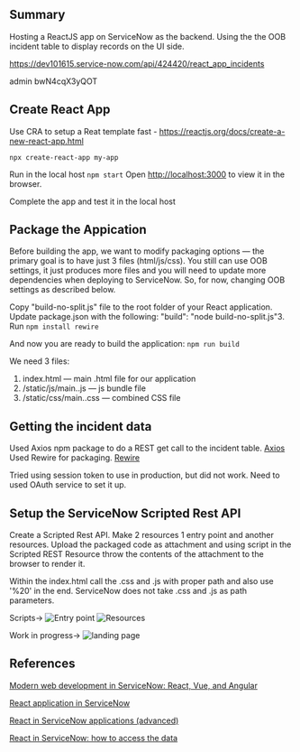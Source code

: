## Summary

Hosting a ReactJS app on ServiceNow as the backend. Using the the OOB incident table to display records on the UI side.

https://dev101615.service-now.com/api/424420/react_app_incidents

admin
bwN4cqX3yQOT

## Create React App
Use CRA to setup a Reat template fast - https://reactjs.org/docs/create-a-new-react-app.html

`npx create-react-app my-app`

Run in the local host `npm start` Open [http://localhost:3000](http://localhost:3000) to view it in the browser.

Complete the app and test it in the local host

## Package the Appication
Before building the app, we want to modify packaging options — the primary goal is to have just 3 files (html/js/css). You still can use OOB settings, it just produces more files and you will need to update more dependencies when deploying to ServiceNow. So, for now, changing OOB settings as described below.

Copy "build-no-split.js" file to the root folder of your React application.
Update package.json with the following: "build": "node build-no-split.js"3. 
Run `npm install rewire`

And now you are ready to build the application:
`npm run build`

We need 3 files:

1. index.html — main .html file for our application
2. /static/js/main.<hash>.js — js bundle file
3. /static/css/main.<hash>.css — combined CSS file

## Getting the incident data

Used Axios npm package to do a REST get call to the incident table. [Axios](https://www.npmjs.com/package/axios)
Used Rewire for packaging. [Rewire](https://www.npmjs.com/package/rewire)

Tried using session token to use in production, but did not work. Need to used OAuth service to set it up. 

## Setup the ServiceNow Scripted Rest API

Create a Scripted Rest API. Make 2 resources 1 entry point and another resources. Upload the packaged code as attachment and using script in the Scripted REST Resource throw the contents of the attachment to the browser to render it.

Within the index.html call the .css and .js with proper path and also use '%20' in the end. ServiceNow does not take .css and .js as path parameters.

Scripts->
![Entry point](https://github.com/SUBHO001/react_snow_app_1/blob/master/Snaps/Entry%20point%20code.JPG)
![Resources](https://github.com/SUBHO001/react_snow_app_1/blob/master/Snaps/Resource%20code.JPG)

Work in progress->
![landing page](https://github.com/SUBHO001/react_snow_app_1/blob/master/Snaps/landing%20page.JPG)


## References
[Modern web development in ServiceNow: React, Vue, and Angular](https://www.youtube.com/watch?v=YA9kOuobdzA)

[React application in ServiceNow](https://pishchulin.medium.com/react-application-in-servicenow-8bdbb1e69c0c)

[React in ServiceNow applications (advanced)](https://pishchulin.medium.com/react-in-servicenow-applications-advanced-3e1966fbb817)

[React in ServiceNow: how to access the data](https://pishchulin.medium.com/react-in-servicenow-how-to-access-the-data-a8cc4fae3912)



